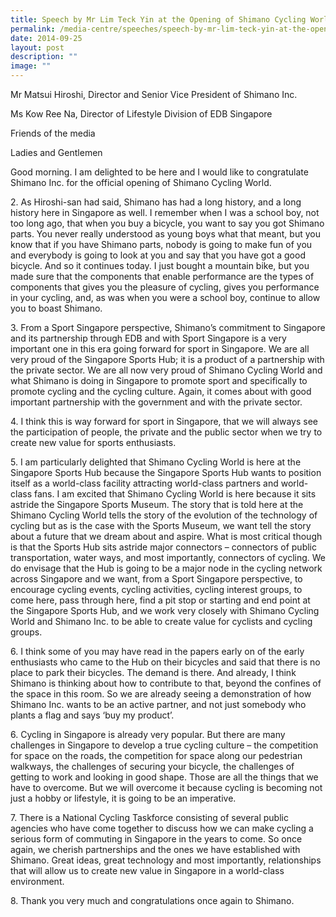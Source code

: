 ```yaml
---
title: Speech by Mr Lim Teck Yin at the Opening of Shimano Cycling World
permalink: /media-centre/speeches/speech-by-mr-lim-teck-yin-at-the-opening-of-shimano-cycling-world/
date: 2014-09-25
layout: post
description: ""
image: ""
---
```

Mr Matsui Hiroshi, Director and Senior Vice President of Shimano Inc.

Ms Kow Ree Na, Director of Lifestyle Division of EDB Singapore

Friends of the media

Ladies and Gentlemen

Good morning. I am delighted to be here and I would like to congratulate Shimano Inc. for the official opening of Shimano Cycling World.

2. As Hiroshi-san had said, Shimano has had a long history, and a long history here in Singapore as well. I remember when I was a school boy, not too long ago, that when you buy a bicycle, you want to say you got Shimano parts. You never really understood as young boys what that meant, but you know that if you have Shimano parts, nobody is going to make fun of you and everybody is going to look at you and say that you have got a good bicycle. And so it continues today. I just bought a mountain bike, but you made sure that the components that enable performance are the types of components that gives you the pleasure of cycling, gives you performance in your cycling, and, as was when you were a school boy, continue to allow you to boast Shimano.

3. From a Sport Singapore perspective, Shimano’s commitment to Singapore and its partnership through EDB and with Sport Singapore is a very important one in this era going forward for sport in Singapore. We are all very proud of the Singapore Sports Hub; it is a product of a partnership with the private sector. We are all now very proud of Shimano Cycling World and what Shimano is doing in Singapore to promote sport and specifically to promote cycling and the cycling culture. Again, it comes about with good important partnership with the government and with the private sector.

4. I think this is way forward for sport in Singapore, that we will always see the participation of people, the private and the public sector when we try to create new value for sports enthusiasts.

5. I am particularly delighted that Shimano Cycling World is here at the Singapore Sports Hub because the Singapore Sports Hub wants to position itself as a world-class facility attracting world-class partners and world-class fans. I am excited that Shimano Cycling World is here because it sits astride the Singapore Sports Museum. The story that is told here at the Shimano Cycling World tells the story of the evolution of the technology of cycling but as is the case with the Sports Museum, we want tell the story about a future that we dream about and aspire. What is most critical though is that the Sports Hub sits astride major connectors – connectors of public transportation, water ways, and most importantly, connectors of cycling. We do envisage that the Hub is going to be a major node in the cycling network across Singapore and we want, from a Sport Singapore perspective, to encourage cycling events, cycling activities, cycling interest groups, to come here, pass through here, find a pit stop or starting and end point at the Singapore Sports Hub, and we work very closely with Shimano Cycling World and Shimano Inc. to be able to create value for cyclists and cycling groups.

6. I think some of you may have read in the papers early on of the early enthusiasts who came to the Hub on their bicycles and said that there is no place to park their bicycles. The demand is there. And already, I think Shimano is thinking about how to contribute to that, beyond the confines of the space in this room. So we are already seeing a demonstration of how Shimano Inc. wants to be an active partner, and not just somebody who plants a flag and says ‘buy my product’.

6. Cycling in Singapore is already very popular. But there are many challenges in Singapore to develop a true cycling culture – the competition for space on the roads, the competition for space along our pedestrian walkways, the challenges of securing your bicycle, the challenges of getting to work and looking in good shape. Those are all the things that we have to overcome. But we will overcome it because cycling is becoming not just a hobby or lifestyle, it is going to be an imperative.

7. There is a National Cycling Taskforce consisting of several public agencies who have come together to discuss how we can make cycling a serious form of commuting in Singapore in the years to come. So once again, we cherish partnerships and the ones we have established with Shimano. Great ideas, great technology and most importantly, relationships that will allow us to create new value in Singapore in a world-class environment.

8. Thank you very much and congratulations once again to Shimano.